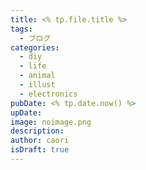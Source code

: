 ```yaml
---
title: <% tp.file.title %>
tags:
  - ブログ
categories:
  - diy
  - life
  - animal
  - illust
  - electronics
pubDate: <% tp.date.now() %>
upDate: 
image: noimage.png
description: 
author: caori
isDraft: true
---
```

